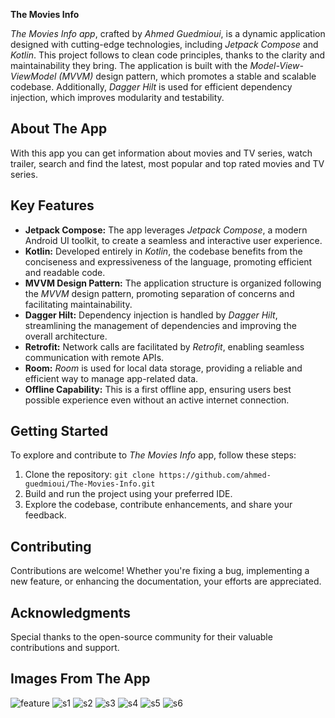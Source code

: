 **The Movies Info**

*The Movies Info app*, crafted by *Ahmed Guedmioui*, is a dynamic application designed with cutting-edge technologies, including *Jetpack Compose* and *Kotlin*. This project follows to clean code principles, thanks to the clarity and maintainability they bring. The application is built with the *Model-View-ViewModel (MVVM)* design pattern, which promotes a stable and scalable codebase. Additionally, *Dagger Hilt* is used for efficient dependency injection, which improves modularity and testability.

## About The App
With this app you can get information about movies and TV series, watch trailer, search and find the latest, most popular and top rated movies and TV series.

## Key Features

- **Jetpack Compose:** The app leverages *Jetpack Compose*, a modern Android UI toolkit, to create a seamless and interactive user experience.
- **Kotlin:** Developed entirely in *Kotlin*, the codebase benefits from the conciseness and expressiveness of the language, promoting efficient and readable code.
- **MVVM Design Pattern:** The application structure is organized following the *MVVM* design pattern, promoting separation of concerns and facilitating maintainability.
- **Dagger Hilt:** Dependency injection is handled by *Dagger Hilt*, streamlining the management of dependencies and improving the overall architecture.
- **Retrofit:** Network calls are facilitated by *Retrofit*, enabling seamless communication with remote APIs.
- **Room:** *Room* is used for local data storage, providing a reliable and efficient way to manage app-related data.
- **Offline Capability:** This is a first offline app, ensuring users best possible experience even without an active internet connection.

## Getting Started

To explore and contribute to *The Movies Info* app, follow these steps:

1. Clone the repository: `git clone https://github.com/ahmed-guedmioui/The-Movies-Info.git`
2. Build and run the project using your preferred IDE.
3. Explore the codebase, contribute enhancements, and share your feedback.

## Contributing

Contributions are welcome! Whether you're fixing a bug, implementing a new feature, or enhancing the documentation, your efforts are appreciated.

## Acknowledgments

Special thanks to the open-source community for their valuable contributions and support.

## Images From The App
![feature](https://github.com/ahmed-guedmioui/The-Movies-Info/assets/138891005/0d999602-536c-4eef-81b1-1e27fa777112)
![s1](https://github.com/ahmed-guedmioui/The-Movies-Info/assets/138891005/b5b324a6-afb6-4ada-ad07-bce3c3d79ad9)
![s2](https://github.com/ahmed-guedmioui/The-Movies-Info/assets/138891005/6ada131c-1cb6-4b6a-bc94-ee3b3e5b7ba7)
![s3](https://github.com/ahmed-guedmioui/The-Movies-Info/assets/138891005/c6320e5d-7efb-4faa-a920-f9ef0d5df33e)
![s4](https://github.com/ahmed-guedmioui/The-Movies-Info/assets/138891005/49432da6-8a1d-4559-bd26-cc4316db4f6c)
![s5](https://github.com/ahmed-guedmioui/The-Movies-Info/assets/138891005/0642c63a-1a0c-4c5a-a9c8-8a83752794ed)
![s6](https://github.com/ahmed-guedmioui/The-Movies-Info/assets/138891005/3fbc56c3-eeaa-4e7b-bc67-f02b019313fe)


